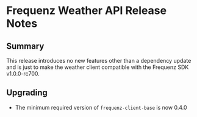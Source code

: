 # Frequenz Weather API Release Notes

## Summary

This release introduces no new features other than a dependency update and is just to make the weather client compatible with the Frequenz SDK v1.0.0-rc700.

## Upgrading

- The minimum required version of `frequenz-client-base` is now 0.4.0
